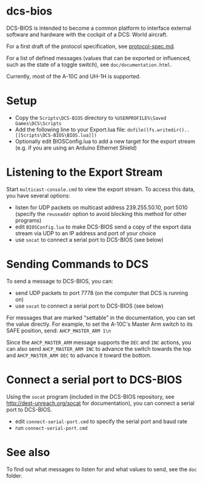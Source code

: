 dcs-bios
========

DCS-BIOS is intended to become a common platform to interface external
software and hardware with the cockpit of a DCS: World aircraft.

For a first draft of the protocol specification, see [protocol-spec.md](protocol-spec.md).

For a list of defined messages (values that can be exported or influenced, such as the state of a toggle switch), see `doc/documentation.html`.

Currently, most of the A-10C and UH-1H is supported.

Setup
=====

* Copy the `Scripts\DCS-BIOS` directory to `%USERPROFILE%\Saved Games\DCS\Scripts`
* Add the following line to your Export.lua file:
	`dofile(lfs.writedir()..[[Scripts\DCS-BIOS\BIOS.lua]])`
* Optionally edit BIOSConfig.lua to add a new target for the export stream (e.g. if you are using an Arduino Ethernet Shield)

Listening to the Export Stream
==============================

Start `multicast-console.cmd` to view the export stream. To access this data, you have several options:
* listen for UDP packets on multicast address 239.255.50.10, port 5010 (specify the `reuseaddr` option to avoid blocking this method for other programs)
* edit `BIOSConfig.lua` to make DCS-BIOS send a copy of the export data stream via UDP to an IP address and port of your choice
* use `socat` to connect a serial port to DCS-BIOS (see below)

Sending Commands to DCS
=======================

To send a message to DCS-BIOS, you can:
* send UDP packets to port 7778 (on the computer that DCS is running on)
* use `socat` to connect a serial port to DCS-BIOS (see below)

For messages that are marked "settable" in the documentation, you can set the value directly. For example, to set the A-10C's Master Arm switch to its SAFE position, send:
`AHCP_MASTER_ARM 1\n`

Since the `AHCP_MASTER_ARM` message supports the `DEC` and `INC` actions, you can also send `AHCP_MASTER_ARM INC` to advance the switch towards the top and `AHCP_MASTER_ARM DEC` to advance it toward the bottom.

Connect a serial port to DCS-BIOS
=================================

Using the `socat` program (included in the DCS-BIOS repository, see http://dest-unreach.org/socat for documentation), you can connect a serial port to DCS-BIOS.
* edit `connect-serial-port.cmd` to specify the serial port and baud rate
* run `connect-serial-port.cmd`

See also
========

To find out what messages to listen for and what values to send, see the `doc` folder.
